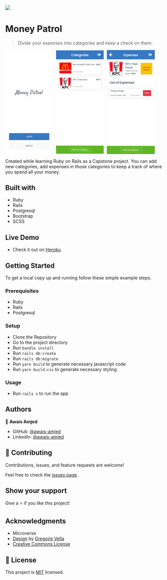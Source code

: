 ![](https://img.shields.io/badge/Microverse-blueviolet)

# Money Patrol

> Divide your expenses into categories and keep a check on them.

<p style="display: flex; align-items: center; gap: 10px">
  <img src="images/app_screenshot_1.png" width="30%" />
  <img src="images/app_screenshot_2.png" width="30%" />
  <img src="images/app_screenshot_3.png" width="30%" />
</p>

Created while learning Ruby on Rails as a Capstone project. You can add new categories, add expenses in those categories to keep a track of where you spend all your money.

## Built with

- Ruby
- Rails
- Postgresql
- Bootstrap
- SCSS

## Live Demo

- Check it out on [Heroku](https://money-patrol.herokuapp.com/)

## Getting Started

To get a local copy up and running follow these simple example steps.

### Prerequisites

- Ruby
- Rails
- Postgresql

### Setup

- Clone the Repository
- Go to the project directory
- Run ```bundle install```
- Run ```rails db:create```
- Run ```rails db:migrate```
- Run ```yarn build``` to generate necessary javascript code
- Run ```yarn build:css``` to generate necessary styling

### Usage

- Run ```rails s``` to run the app

## Authors

👤 **Awais Amjed**

- GitHub: [@awais-amjed](https://github.com/awais-amjed)
- LinkedIn: [@awais-amjed](https://www.linkedin.com/in/awais-amjed/)

## 🤝 Contributing

Contributions, issues, and feature requests are welcome!

Feel free to check the [issues page](../../issues/).

## Show your support

Give a ⭐️ if you like this project!

## Acknowledgments

- Microverse
- [Design](https://www.behance.net/gallery/19759151/Snapscan-iOs-design-and-branding?tracking_source=) by [Gregoire Vella](https://www.behance.net/gregoirevella)
- [Creative Commons License](https://creativecommons.org/licenses/)

## 📝 License

This project is [MIT](./LICENSE) licensed.
